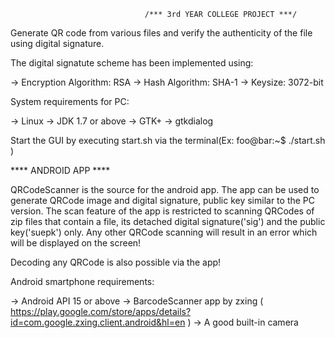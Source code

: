                                   /*** 3rd YEAR COLLEGE PROJECT ***/

Generate QR code from various files and verify the authenticity of the file using digital signature.

The digital signatute scheme has been implemented using:

-> Encryption Algorithm: RSA
-> Hash Algorithm: SHA-1
-> Keysize: 3072-bit

System requirements for PC:

-> Linux
-> JDK 1.7 or above
-> GTK+
-> gtkdialog

Start the GUI by executing start.sh via the terminal(Ex:  foo@bar:~$ ./start.sh )


****                                ANDROID APP                                                        ****

QRCodeScanner is the source for the android app. The app can be used to generate QRCode image and digital signature, public key similar to the PC version. 
The scan feature of the app is restricted to scanning QRCodes of zip files that contain a file, its detached digital signature('sig') and the public key('suepk') only. Any other QRCode scanning will result in an error which will be displayed on the screen!

Decoding any QRCode is also possible via the app!

Android smartphone requirements: 

-> Android API 15 or above
-> BarcodeScanner app by zxing
   ( https://play.google.com/store/apps/details?id=com.google.zxing.client.android&hl=en )
-> A good built-in camera
